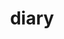 ---
title: "diary"
collection : diary
permalink: /categories/diary/
layout: category
author_profile: true

taxonomy: diary
---